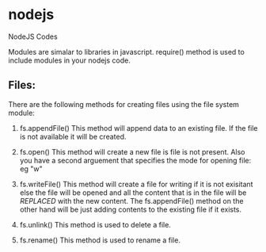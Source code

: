 # nodejs
NodeJS Codes

Modules are simalar to libraries in javascript.
require() method is used to include modules in your nodejs code.


Files:
--------
There are the following methods for creating files using the file system module:
1. fs.appendFile() 
    This method will append data to an existing file. If the file is not available
    it will be created.

2. fs.open()
    This method will create a new file is file is not present. Also you have a second
    arguement that specifies the mode for opening file: eg "w"

3. fs.writeFile()
    This method will create a file for writing if it is not exisitant else the file will
    be opened and all the content that is in the file will be *REPLACED* with the new content.
    The fs.appendFile() method on the other hand will be just adding contents to the existing
    file if it exists.

4. fs.unlink()
    This method is used to delete a file.

5. fs.rename()
    This method is used to rename a file.